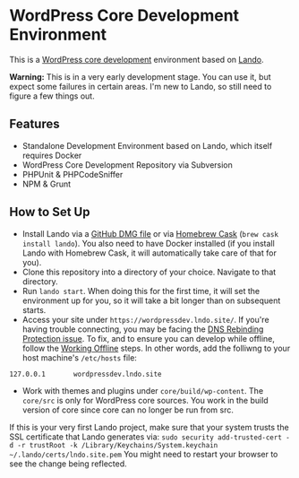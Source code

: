 # WordPress Core Development Environment

This is a [WordPress core development](https://core.trac.wordpress.org/browser/trunk/) environment based on [Lando](https://docs.devwithlando.io/).

**Warning:** This is in a very early development stage. You can use it, but expect some failures in certain areas. I'm new to Lando, so still need to figure a few things out.

## Features

* Standalone Development Environment based on Lando, which itself requires Docker
* WordPress Core Development Repository via Subversion
* PHPUnit & PHPCodeSniffer
* NPM & Grunt

## How to Set Up

* Install Lando via a [GitHub DMG file](https://github.com/lando/lando/releases) or via [Homebrew Cask](http://caskroom.io/) (`brew cask install lando`). You also need to have Docker installed (if you install Lando with Homebrew Cask, it will automatically take care of that for you).
* Clone this repository into a directory of your choice. Navigate to that directory.
* Run `lando start`. When doing this for the first time, it will set the environment up for you, so it will take a bit longer than on subsequent starts.
* Access your site under `https://wordpressdev.lndo.site/`. If you're having trouble connecting, you may be facing the [DNS Rebinding Protection issue](https://docs.devwithlando.io/issues/dns-rebind.html). To fix, and to ensure you can develop while offline, follow the [Working Offline](https://docs.devwithlando.io/config/proxy.html#working-offline-or-using-custom-domains) steps. In other words, add the folliwng to your host machine's `/etc/hosts` file:
```
127.0.0.1       wordpressdev.lndo.site
```
* Work with themes and plugins under `core/build/wp-content`. The `core/src` is only for WordPress core sources. You work in the build version of core since core can no longer be run from src. 

If this is your very first Lando project, make sure that your system trusts the SSL certificate that Lando generates via: `sudo security add-trusted-cert -d -r trustRoot -k /Library/Keychains/System.keychain ~/.lando/certs/lndo.site.pem` You might need to restart your browser to see the change being reflected.
